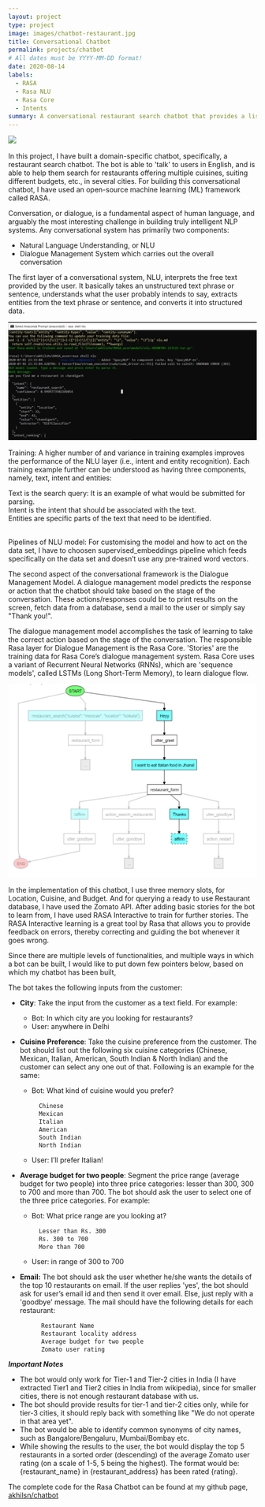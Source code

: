 ```yaml
---
layout: project
type: project
image: images/chatbot-restaurant.jpg
title: Conversational Chatbot
permalink: projects/chatbot
# All dates must be YYYY-MM-DD format!
date: 2020-08-14
labels:
  - RASA
  - Rasa NLU
  - Rasa Core
  - Intents
summary: A conversational restaurant search chatbot that provides a list of restaurants based on customer's location, cuisine, budget etc choices.
---
```


<img class="ui medium right floated rounded image" src="../images/vacay-home-page.png">

In this project, I have built a domain-specific chatbot, specifically, a restaurant search chatbot. The bot is able to 'talk' to users in English, and is able to help them search for restaurants offering multiple cuisines, suiting different budgets, etc., in several cities. For building this conversational chatbot, I have used an open-source machine learning (ML) framework called RASA.

Conversation, or dialogue, is a fundamental aspect of human language, and arguably the most interesting challenge in building truly intelligent NLP systems. Any conversational system has primarily two components:
- Natural Language Understanding, or NLU
- Dialogue Management System
which carries out the overall conversation

The first layer of a conversational system, NLU, interprets the free text provided by the user. It basically takes an unstructured text phrase or sentence, understands what the user probably intends to say, extracts entities from the text phrase or sentence, and converts it into structured data.

<img class="ui medium right floated rounded image" src="../images/IntentCmdPrompt.png">

Training: A higher number of and variance in training examples improves the performance of the NLU layer (i.e., intent and entity recognition).
Each training example further can be understood as having three components, namely, text, intent and entities:<br>

Text is the search query: It is an example of what would be submitted for parsing.<br>
Intent is the intent that should be associated with the text.<br>
Entities are specific parts of the text that need to be identified.<br><br>

Pipelines of NLU model: For customising the model and how to act on the data set, I have to choosen supervised_embeddings pipeline which feeds specifically on the data set and doesn’t use any pre-trained word vectors.

The second aspect of the conversational framework is the Dialogue Management Model. A dialogue management model predicts the response or action that the chatbot should take based on the stage of the conversation. These actions/responses could be to print results on the screen, fetch data from a database, send a mail to the user or simply say "Thank you!".

The dialogue management model accomplishes the task of learning to take the correct action based on the stage of the conversation. The responsible Rasa layer for Dialogue Management is the Rasa Core. 'Stories' are the training data for Rasa Core’s dialogue management system. Rasa Core uses a variant of Recurrent Neural Networks (RNNs), which are 'sequence models', called LSTMs (Long Short-Term Memory), to learn dialogue flow.

<img class="ui medium right floated rounded image" src="../images/Flowchart.png">

In the implementation of this chatbot, I use three memory slots, for Location, Cuisine, and Budget. And for querying a ready to use Restaurant database, I have used the Zomato API. After adding basic stories for the bot to learn from, I have used RASA Interactive to train for further stories. The RASA Interactive learning is a great tool by Rasa that allows you to provide feedback on errors, thereby correcting and guiding the bot whenever it goes wrong.

Since there are multiple levels of functionalities, and multiple ways in which a bot can be built, I would like to put down few pointers below, based on which my chatbot has been built,

The bot takes the following inputs from the customer:
- **City**: Take the input from the customer as a text field. For example:
    - Bot: In which city are you looking for restaurants?
    - User: anywhere in Delhi
- **Cuisine Preference**: Take the cuisine preference from the customer. The bot should list out the following six cuisine categories (Chinese, Mexican, Italian, American, South Indian & North Indian) and the customer can select any one out of that. Following is an example for the same:
    - Bot: What kind of cuisine would you prefer?
    
            Chinese
            Mexican
            Italian
            American
            South Indian
            North Indian
    - User: I’ll prefer Italian!
- **Average budget for two people**: Segment the price range (average budget for two people) into three price categories: lesser than 300, 300 to 700 and more than 700. The bot should ask the user to select one of the three price categories. For example:
    - Bot: What price range are you looking at?

            Lesser than Rs. 300
            Rs. 300 to 700
            More than 700
    - User: in range of 300 to 700
    
- **Email:** The bot should ask the user whether he/she wants the details of the top 10 restaurants on email. If the user replies 'yes', the bot should ask for user’s email id and then send it over email. Else, just reply with a 'goodbye' message. The mail should have the following details for each restaurant:

            Restaurant Name
            Restaurant locality address
            Average budget for two people
            Zomato user rating
 
***Important Notes***
- The bot would only work for Tier-1 and Tier-2 cities in India (I have extracted Tier1 and Tier2 cities in India from wikipedia), since for smaller cities, there is not enough restaurant database with us.
- The bot should provide results for tier-1 and tier-2 cities only, while for tier-3 cities, it should reply back with something like "We do not operate in that area yet".
- The bot would be able to identify common synonyms of city names, such as Bangalore/Bengaluru, Mumbai/Bombay etc.
- While showing the results to the user, the bot would display the top 5 restaurants in a sorted order (descending) of the average Zomato user rating (on a scale of 1-5, 5 being the highest). The format would be: {restaurant_name} in {restaurant_address} has been rated {rating}.
 
The complete code for the Rasa Chatbot can be found at my github page, <a href="https://github.com/akhilsn/RASA-chatbot"><i class="large github icon"></i>akhilsn/chatbot</a>
